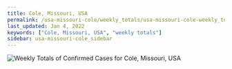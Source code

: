 ```yaml
---
title: Cole, Missouri, USA
permalink: /usa-missouri-cole/weekly_totals/usa-missouri-cole-weekly_totals.html
last_updated: Jan 4, 2022
keywords: ["Cole, Missouri, USA", "weekly totals"]
sidebar: usa-missouri-cole_sidebar
---
```


![Weekly Totals of Confirmed Cases for Cole, Missouri, USA](/covid_tracker/images/graphs/usa-missouri-cole-weekly_totals_graph.png)
